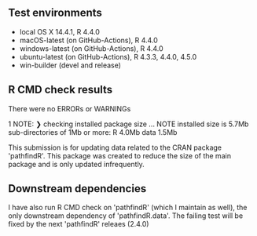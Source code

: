 ## Test environments
* local OS X 14.4.1, R 4.4.0
* macOS-latest (on GitHub-Actions), R 4.4.0
* windows-latest (on GitHub-Actions), R 4.4.0
* ubuntu-latest (on GitHub-Actions), R 4.3.3, 4.4.0, 4.5.0
* win-builder (devel and release)

## R CMD check results
There were no ERRORs or WARNINGs

1 NOTE:
❯ checking installed package size ... NOTE
    installed size is  5.7Mb
    sub-directories of 1Mb or more:
      R      4.0Mb
      data   1.5Mb

This submission is for updating data related to the CRAN package 'pathfindR'. 
This package was created to reduce the size of the main package
and is only updated infrequently.

## Downstream dependencies
I have also run R CMD check on 'pathfindR' (which I maintain as well), the 
only downstream dependency of 'pathfindR.data'. The failing test will be fixed
by the next 'pathfindR' releaes (2.4.0)
